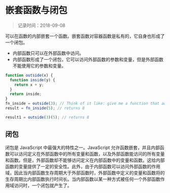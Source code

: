 # 嵌套函数与闭包
> 记录时间：2018-09-08

可以在函数的内部嵌套一个函数。嵌套函数对容器函数是私有的，它自身也形成了一个闭包。

- 内部函数只可以在外部函数中访问。
- 内部函数形成了一个闭包，它可以访问外部函数的参数和变量，但是外部函数不能使用它的参数和变量。

```js
function outside(x) {
  function inside(y) {
    return x + y;
  }
  return inside;
}
fn_inside = outside(3); // Think of it like: give me a function that adds 3 to whatever you give it
result = fn_inside(5); // returns 8

result1 = outside(3)(5); // returns 8
```

## 闭包

闭包是 JavaScript 中最强大的特性之一。JavaScript 允许函数嵌套，并且内部函数可以访问定义在外部函数中的所有变量和函数，以及外部函数能访问的所有变量和函数。但是，外部函数却不能够访问定义在内部函数中的变量和函数。这给内部函数的变量提供了一定的安全性。此外，由于内部函数可以访问外部函数的作用域，因此当内部函数生存周期大于外部函数时，外部函数中定义的变量和函数将的生存周期比内部函数执行时间长。当内部函数以某一种方式被任何一个外部函数作用域访问时，一个闭包就产生了。

